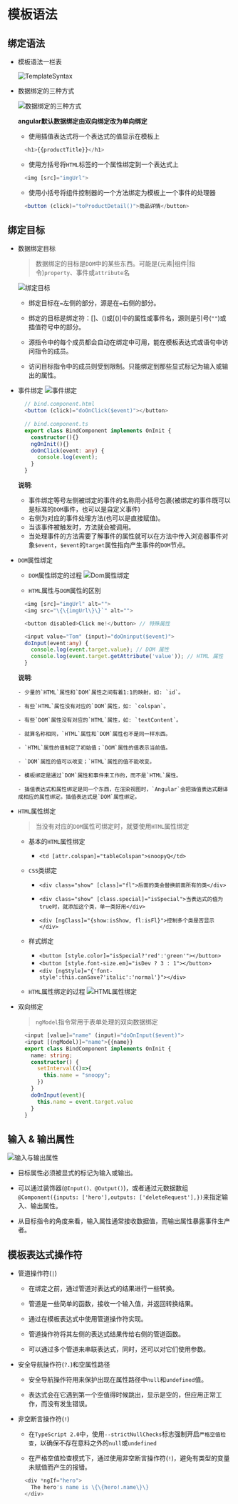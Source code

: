 # 模板语法
## 绑定语法
- 模板语法一栏表

  ![TemplateSyntax](../images/TemplateSyntax.png)

- 数据绑定的三种方式

  ![数据绑定的三种方式](../images/数据绑定的方式.png)

  **angular默认数据绑定由双向绑定改为单向绑定**

  + 使用插值表达式将一个表达式的值显示在模板上
  ```typescript
    <h1>{{productTitle}}</h1>
  ```

  + 使用方括号将`HTML`标签的一个属性绑定到一个表达式上
  ```typescript
    <img [src]="imgUrl">
  ```

  + 使用小括号将组件控制器的一个方法绑定为模板上一个事件的处理器
  ```typescript
    <button (click)="toProductDetail()">商品详情</button>
  ```

## 绑定目标
- 数据绑定目标
  > 数据绑定的目标是`DOM`中的某些东西。可能是(元素|组件|指令)`property`、事件或`attribute`名
  
  ![绑定目标](../images/绑定目标.png)

  + 绑定目标在`=`左侧的部分，源是在`=`右侧的部分。

  + 绑定的目标是绑定符：[]、()或[()]中的属性或事件名，源则是引号(`""`)或插值符号中的部分。

  + 源指令中的每个成员都会自动在绑定中可用，能在模板表达式或语句中访问指令的成员。

  + 访问目标指令中的成员则受到限制。只能绑定到那些显式标记为输入或输出的属性。
  
- 事件绑定
  ![事件绑定](../images/事件绑定.png)

  ```typescript
    // bind.component.html
    <button (click)="doOnClick($event)"></button>
    
    // bind.component.ts
    export class BindComponent implements OnInit {
      constructor(){}
      ngOnInit(){}
      doOnClick(event: any) {
        console.log(event);
      }
    } 
  ```

  **说明**:
    - 事件绑定等号左侧被绑定的事件的名称用小括号包裹(被绑定的事件既可以是标准的`DOM`事件，也可以是自定义事件)
    - 右侧为对应的事件处理方法(也可以是直接赋值)。
    - 当该事件被触发时，方法就会被调用。
    - 当处理事件的方法需要了解事件的属性就可以在方法中传入浏览器事件对象`$event`，`$event`的`target`属性指向产生事件的`DOM`节点。

- `DOM`属性绑定
  - `DOM`属性绑定的过程
    ![Dom属性绑定](../images/Dom属性绑定.png)

  -  `HTML`属性与`DOM`属性的区别

    ```typescript
      <img [src]="imgUrl" alt="">
      <img src="\{\{imgUrl\}\}`" alt="">

      <button disabled>Click me!</button> // 特殊属性

      <input value="Tom" (input)="doOninput($event)">
      doInput(event:any) {
        console.log(event.target.value); // DOM 属性
        console.log(event.target.getAttribute('value')); // HTML 属性
      }
    ```

    **说明**:

      - 少量的`HTML`属性和`DOM`属性之间有着1:1的映射，如: `id`。

      - 有些`HTML`属性没有对应的`DOM`属性，如: `colspan`。

      - 有些`DOM`属性没有对应的`HTML`属性，如: `textContent`。

      - 就算名称相同，`HTML`属性和`DOM`属性也不是同一样东西。

      - `HTML`属性的值制定了初始值；`DOM`属性的值表示当前值。

      - `DOM`属性的值可以改变；`HTML`属性的值不能改变。

      - 模板绑定是通过`DOM`属性和事件来工作的，而不是`HTML`属性。

      - 插值表达式和属性绑定是同一个东西，在渲染视图时，`Angular`会把插值表达式翻译成相应的属性绑定。插值表达式是`DOM`属性绑定。

- `HTML`属性绑定
  > 当没有对应的`DOM`属性可绑定时，就要使用`HTML`属性绑定
  - 基本的`HTML`属性绑定 

    + `<td [attr.colspan]="tableColspan">snoopyQ</td>`

  - `CSS`类绑定

    + `<div class="show" [class]="fl">后面的类会替换前面所有的类</div>` 

    + `<div class="show" [class.special]="isSpecial">当表达式的值为true时，就添加这个类，单一类好用</div>` 

    + `<div [ngClass]="{show:isShow, fl:isFl}">控制多个类是否显示</div>`

  - 样式绑定

    + `<button [style.color]="isSpecial?'red':'green'"></button>`
    + `<button [style.font-size.em]="isDev ? 3 : 1"></button>`
    + `<div [ngStyle]="{'font-style':this.canSave?'italic':'normal'}"></div>`

  - `HTML`属性绑定的过程
    ![HTML属性绑定](../images/HTML属性绑定.png)

- 双向绑定
  > `ngModel`指令常用于表单处理的双向数据绑定
  
  ```typescript
    <input [value]="name" (input)="doOnInput($event)">
    <input [(ngModel)]="name">{{name}}
    export class BindComponent implements OnInit {
      name: string;
      constructor() {
        setInterval(()=>{
          this.name = "snoopy";
        })
      }
      doOnInput(event){
        this.name = event.target.value
      }
    }
  ```

## 输入 & 输出属性
  ![输入与输出属性](../images/输入与输出属性.png)
-  目标属性必须被显式的标记为输入或输出。

-  可以通过装饰器(`@Input()、@Output()`)，或者通过元数据数组`@Component({inputs: ['hero'],outputs: ['deleteRequest'],})`来指定输入、输出属性。

-  从目标指令的角度来看，输入属性通常接收数据值，而输出属性暴露事件生产者。

  

## 模板表达式操作符

- 管道操作符(`|`)

  + 在绑定之前，通过管道对表达式的结果进行一些转换。

  + 管道是一些简单的函数，接收一个输入值，并返回转换结果。

  + 通过在模板表达式中使用管道操作符实现。

  + 管道操作符将其左侧的表达式结果传给右侧的管道函数。

  + 可以通过多个管道来串联表达式，同时，还可以对它们使用参数。

- 安全导航操作符(`?.`)和空属性路径

  + 安全导航操作符用来保护出现在属性路径中`null`和`undefined`值。

  + 表达式会在它遇到第一个空值得时候跳出，显示是空的，但应用正常工作，而没有发生错误。

- 非空断言操作符(`!`)

  + 在`TypeScript 2.0`中，使用`--strictNullChecks`标志强制开启`严格空值检查`，以确保不存在意料之外的`null`或`undefined`

  + 在严格空值检查模式下，通过使用非空断言操作符(`!`)，避免有类型的变量未赋值而产生的报错。

  ```typescript
  	<div *ngIf="hero">
  	  The hero's name is \{\{hero!.name\}\}
  	</div>
  ```

